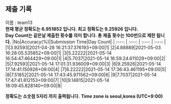 


  
## 제출 기록  
이름 : team13  
**현재 평균 정확도는 6.951852 입니다. 최고 정확도는 9.25926 입니다.**  
**Day Count는 같은날 제출한 횟수를 의미 합니다. 총 제출 횟수는 100번으로 제한 됩니다.**
|No|Accuracy(%)|Submission Time|Day Count|
| :---: | :---: | :---: | :---: |
|1|3.92593|2021-04-28 16:21:37.376193+09:00|1|
|2|4.88889|2021-05-03 16:28:05.535852+09:00|1|
|3|5.22222|2021-05-14 16:54:47.464429+09:00|1|
|4|5.7037|2021-05-14 16:59:24.611029+09:00|2|
|5|7.92593|2021-05-14 17:01:31.936009+09:00|3|
|6|9.25926|2021-05-14 17:14:41.150926+09:00|4|
|7|8.22222|2021-05-14 17:36:43.461195+09:00|5|
|8|7.51852|2021-05-14 17:43:45.971562+09:00|6|
|9|7.7037|2021-05-14 17:47:41.812153+09:00|7|
|10|9.14815|2021-05-14 18:09:45.828140+09:00|8|


**정확도는 소숫점 5자리 까지 출력됩니다.**
**Time zone is seoul,korea (UTC+9:00)**
